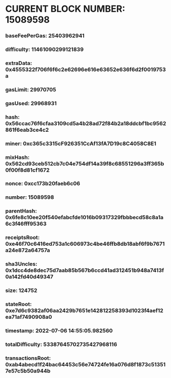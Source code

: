 # CURRENT BLOCK NUMBER: 15089598

### baseFeePerGas: 25403962941
### difficulty: 11461090299121839
### extraData: 0x4555322f706f6f6c2e62696e616e63652e636f6d2f0019753a
### gasLimit: 29970705
### gasUsed: 29968931
### hash: 0x56ccac76f6cfaa3109cd5a4b28ad72f84b2a18ddcbf1bc9562861f6eab3ce4c2
### miner: 0xc365c3315cF926351CcAf13fA7D19c8C4058C8E1
### mixHash: 0x562cd93ceb512cb7c04e754df14a39f8c68551296a3ff365b0f00f8d81cf1672
### nonce: 0xcc173b20faeb6c06
### number: 15089598
### parentHash: 0x6fe8c10ee20f540efabcfde1016b09317329fbbbecd58c8a1a6c3f46fff95363
### receiptsRoot: 0xe46f70c6416ed753a1c606973c4be46ffb8db18abf6f9b7671a24e872a64757a
### sha3Uncles: 0x1dcc4de8dec75d7aab85b567b6ccd41ad312451b948a7413f0a142fd40d49347
### size: 124752
### stateRoot: 0xe7d6c9382af06aa2429b7651e142812258393d1023f4aef12ea71af7490908a0
### timestamp: 2022-07-06 14:55:05.982560
### totalDifficulty: 53387645702735427968116
### transactionsRoot: 0xab4abecd1f24bac64453c56e74724fe16a076d8f1873c513517e57c5b50a944b
